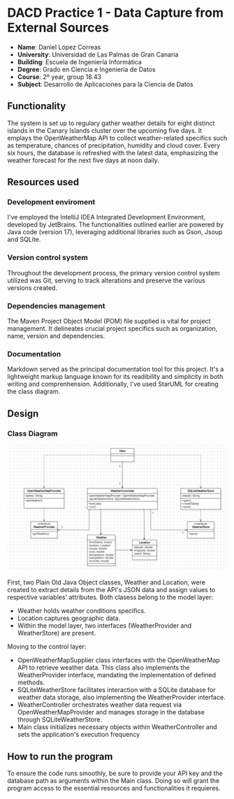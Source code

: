 # DACD Practice 1 - Data Capture from External Sources
- **Name**: Daniel López Correas
- **University**: Universidad de Las Palmas de Gran Canaria
- **Building**: Escuela de Ingeniería Informática
- **Degree**: Grado en Ciencia e Ingeniería de Datos
- **Course**: 2º year, group 18.43
- **Subject**: Desarrollo de Aplicaciones para la Ciencia de Datos

## Functionality

The system is set up to regulary gather weather details for eight distinct islands in the Canary Islands cluster over the upcoming five days. It emplays the OpenWeatherMap API to collect weather-related specifics such as temperature, chances of precipitation, humidity and cloud cover. Every six hours, the database is refreshed with the latest data, emphasizing the weather forecast for the next five days at noon daily.

## Resources used
### Development enviroment
I've employed the IntelliJ IDEA Integrated Development Environment, developed by JetBrains. The functionalities outlined earlier are powered by Java code (version 17), leveraging additional libraries such as Gson, Jsoup and SQLite.
### Version control system
Throughout the development process, the primary version control system utilized was Git, serving to track alterations and preserve the various versions created.
### Dependencies management
The Maven Project Object Model (POM) file supplied is vital for project management. It delineates crucial project specifics such as organization, name, version and dependencies.
### Documentation
Markdown served as the principal documentation tool for this project. It's a lightweight markup language known for its readibility and simplicity in both writing and comprenhension. Additionally, I've used StarUML for creating the class diagram.


## Design
### Class Diagram

![Class diagram image](DiagramaDacd1.png)

First, two Plain Old Java Object classes, Weather and Location, were created to extract details from the API's JSON data and assign values to respective variables' attributes. Both clasess belong to the model layer:

- Weather holds weather conditions specifics.
- Location captures geographic data.
- Within the model layer, two interfaces (WeatherProvider and WeatherStore) are present.

Moving to the control layer:

- OpenWeatherMapSupplier class interfaces with the OpenWeatherMap API to retrieve weather data. This class also implements the WeatherProvider interface, mandating the implementation of defined methods.
- SQLiteWeatherStore facilitates interaction with a SQLite database for weather data storage, also implementing the WeatherProvider interface.
- WeatherController orchestrates weather data request via OpenWeatherMapProvider and manages storage in the database through SQLiteWeatherStore.
- Main class initializes necessary objects within WeatherController and sets the application's execution frequency

## How to run the program
To ensure the code runs smoothly, be sure to provide your API key and the database path as arguments within the Main class. Doing so will grant the program access to the essential resources and functionalities it requieres.
